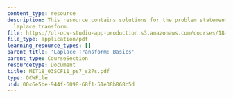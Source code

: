 ```yaml
---
content_type: resource
description: This resource contains solutions for the problem statements related to
  laplace transform.
file: https://ol-ocw-studio-app-production.s3.amazonaws.com/courses/18-03sc-differential-equations-fall-2011/00c6e5be944f609868f151e38b868c5d_MIT18_03SCF11_ps7_s27s.pdf
file_type: application/pdf
learning_resource_types: []
parent_title: 'Laplace Transform: Basics'
parent_type: CourseSection
resourcetype: Document
title: MIT18_03SCF11_ps7_s27s.pdf
type: OCWFile
uid: 00c6e5be-944f-6098-68f1-51e38b868c5d
---
```

